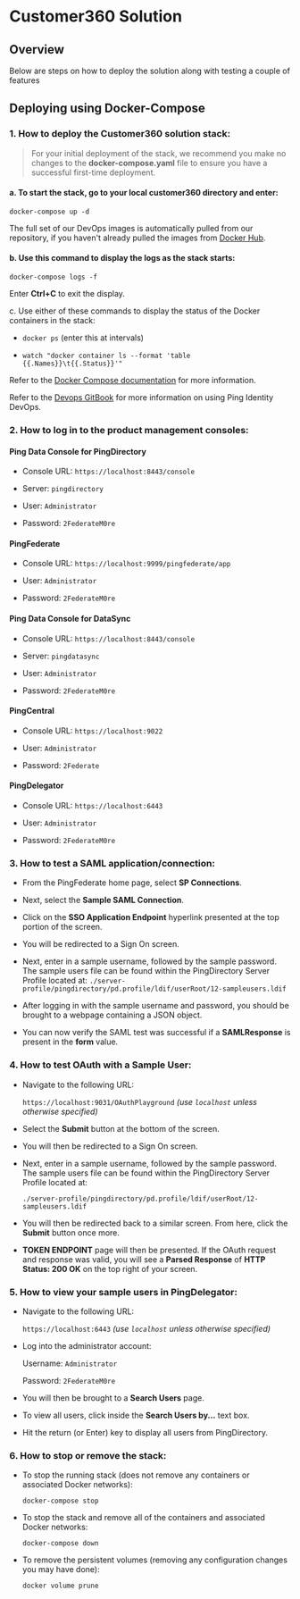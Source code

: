 
# Customer360 Solution

## Overview

Below are steps on how to deploy the solution along with testing a couple of features

## Deploying using Docker-Compose

### 1. How to deploy the Customer360 solution stack:

> For your initial deployment of the stack, we recommend you make no changes to the **docker-compose.yaml** file to ensure you have a successful first-time deployment.

#### a. To start the stack, go to your local **customer360** directory and enter:

`docker-compose up -d`

The full set of our DevOps images is automatically pulled from our repository, if you haven't already pulled the images from [Docker Hub](https://hub.docker.com/u/pingidentity/).

#### b. Use this command to display the logs as the stack starts:

`docker-compose logs -f`

Enter **Ctrl+C** to exit the display.

c. Use either of these commands to display the status of the Docker containers in the stack:

*  `docker ps` (enter this at intervals)

*  `watch "docker container ls --format 'table {{.Names}}\t{{.Status}}'"`

Refer to the [Docker Compose documentation](https://docs.docker.com/compose/) for more information.

Refer to the [Devops GitBook](https://pingidentity-devops.gitbook.io/devops/) for more information on using Ping Identity DevOps.

### 2. How to log in to the  product management consoles:

#### Ping Data Console for PingDirectory

* Console URL: `https://localhost:8443/console`

* Server: `pingdirectory`

* User: `Administrator`

* Password: `2FederateM0re`

#### PingFederate

* Console URL: `https://localhost:9999/pingfederate/app`

* User: `Administrator`

* Password: `2FederateM0re`

#### Ping Data Console for DataSync

* Console URL: `https://localhost:8443/console`

* Server: `pingdatasync`

* User: `Administrator`

* Password: `2FederateM0re`

#### PingCentral

* Console URL: `https://localhost:9022`

* User: `Administrator`

* Password: `2Federate`

#### PingDelegator

* Console URL: `https://localhost:6443`

* User: `Administrator`

* Password: `2FederateM0re`

### 3. How to test a SAML application/connection:

- From the PingFederate home page, select **SP Connections**.

- Next, select the **Sample SAML Connection**.

- Click on the **SSO Application Endpoint** hyperlink presented at the top portion of the screen.

- You will be redirected to a Sign On screen.

- Next, enter in a sample username, followed by the sample password. The sample users file can be found within the PingDirectory Server Profile located at:
 `./server-profile/pingdirectory/pd.profile/ldif/userRoot/12-sampleusers.ldif`

- After logging in with the sample username and password, you should be brought to a webpage containing a JSON object.

- You can now verify the SAML test was successful if a **SAMLResponse** is present in the **form** value.

### 4. How to test OAuth with a Sample User:

- Navigate to the following URL:

   `https://localhost:9031/OAuthPlayground`
     *(use `localhost` unless otherwise specified)*
     
- Select the **Submit** button at the bottom of the screen.

- You will then be redirected to a Sign On screen.

- Next, enter in a sample username, followed by the sample password. The sample users file can be found within the PingDirectory Server Profile located at:

  `./server-profile/pingdirectory/pd.profile/ldif/userRoot/12-sampleusers.ldif`

- You will then be redirected back to a similar screen. From here, click the **Submit** button once more.

- **TOKEN ENDPOINT** page will then be presented. If the OAuth request and response was valid, you will see a **Parsed Response** of **HTTP Status: 200 OK** on the top right of your screen.

### 5. How to view your sample users in PingDelegator:

- Navigate to the following URL: 

  `https://localhost:6443`
  *(use `localhost` unless otherwise specified)*

- Log into the administrator account:

  Username: `Administrator`

  Password: `2FederateM0re`

- You will then be brought to a **Search Users** page.

- To view all users, click inside the **Search Users by...** text box.

- Hit the return (or Enter) key to display all users from PingDirectory.

### 6. How to stop or remove the stack:

- To stop the running stack (does not remove any containers or associated Docker networks):

  `docker-compose stop`

 - To stop the stack and remove all of the containers and associated Docker networks:

   `docker-compose down`

 - To remove the persistent volumes (removing any configuration changes you may have done):

   `docker volume prune`
